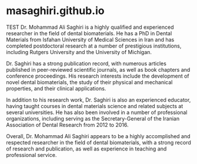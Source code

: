 # masaghiri.github.io
TEST
Dr. Mohammad Ali Saghiri is a highly qualified and experienced researcher in the field of dental biomaterials. He has a PhD in Dental Materials from Isfahan University of Medical Sciences in Iran and has completed postdoctoral research at a number of prestigious institutions, including Rutgers University and the University of Michigan.

Dr. Saghiri has a strong publication record, with numerous articles published in peer-reviewed scientific journals, as well as book chapters and conference proceedings. His research interests include the development of novel dental biomaterials, the study of their physical and mechanical properties, and their clinical applications.

In addition to his research work, Dr. Saghiri is also an experienced educator, having taught courses in dental materials science and related subjects at several universities. He has also been involved in a number of professional organizations, including serving as the Secretary-General of the Iranian Association of Dental Research from 2012 to 2016.

Overall, Dr. Mohammad Ali Saghiri appears to be a highly accomplished and respected researcher in the field of dental biomaterials, with a strong record of research and publication, as well as experience in teaching and professional service.

